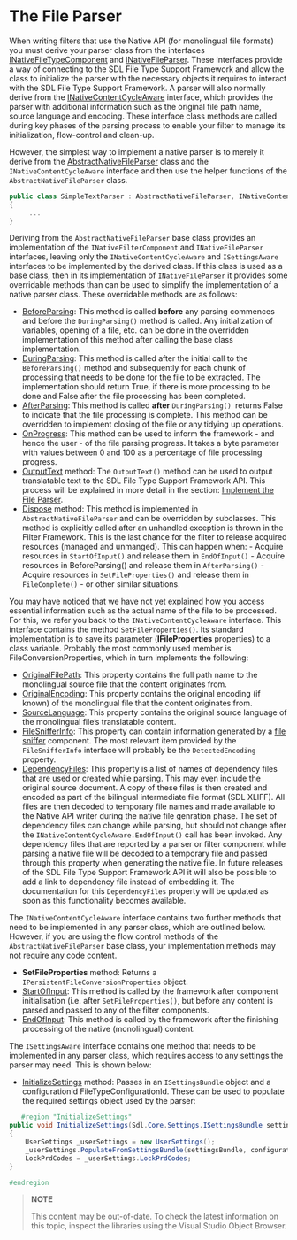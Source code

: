 The File Parser
==

When writing filters that use the Native API (for monolingual file formats) you must derive your parser class from the interfaces [INativeFileTypeComponent](../../api/filetypesupport/Sdl.FileTypeSupport.Framework.NativeApi.INativeFileTypeComponent.yml) and [INativeFileParser](../../api/filetypesupport/Sdl.FileTypeSupport.Framework.NativeApi.INativeFileParser.yml). These interfaces provide a way of connecting to the SDL File Type Support Framework and allow the class to initialize the parser with the necessary objects it requires to interact with the SDL File Type Support Framework. A parser will also normally derive from the [INativeContentCycleAware](../../api/filetypesupport/Sdl.FileTypeSupport.Framework.NativeApi.INativeContentCycleAware.yml) interface, which provides the parser with additional information such as the original file path name, source language and encoding. These interface class methods are called during key phases of the parsing process to enable your filter to manage its initialization, flow-control and clean-up.

However, the simplest way to implement a native parser is to merely it derive from the [AbstractNativeFileParser](../../api/filetypesupport/Sdl.FileTypeSupport.Framework.NativeApi.AbstractNativeFileParser.yml) class and the ```INativeContentCycleAware``` interface and then use the helper functions of the ```AbstractNativeFileParser``` class.

```cs
public class SimpleTextParser : AbstractNativeFileParser, INativeContentCycleAware, ISettingsAware
{
     ...
}
```

Deriving from the ```AbstractNativeFileParser``` base class provides an implementation of the ```INativeFilterComponent``` and ```INativeFileParser``` interfaces, leaving only the ```INativeContentCycleAware``` and ```ISettingsAware``` interfaces to be implemented by the derived class. If this class is used as a base class, then in its implementation of ```INativeFileParser``` it provides some overridable methods than can be used to simplify the implementation of a native parser class. These overridable methods are as follows:

* [BeforeParsing](../../api/filetypesupport/Sdl.FileTypeSupport.Framework.NativeApi.AbstractNativeFileParser.yml#Sdl_FileTypeSupport_Framework_NativeApi_AbstractNativeFileParser_BeforeParsing): This method is called **before** any parsing commences and before the ```DuringParsing()``` method is called. Any initialization of variables, opening of a file, etc. can be done in the overridden implementation of this method after calling the base class implementation.
* [DuringParsing](../../api/filetypesupport/Sdl.FileTypeSupport.Framework.NativeApi.AbstractNativeFileParser.yml#Sdl_FileTypeSupport_Framework_NativeApi_AbstractNativeFileParser_DuringParsing): This method is called after the initial call to the ```BeforeParsing()``` method and subsequently for each chunk of processing that needs to be done for the file to be extracted. The implementation should return True, if there is more processing to be done and False after the file processing has been completed.
* [AfterParsing](../../api/filetypesupport/Sdl.FileTypeSupport.Framework.NativeApi.AbstractNativeFileParser.yml#Sdl_FileTypeSupport_Framework_NativeApi_AbstractNativeFileParser_AfterParsing): This method is called **after** ```DuringParsing() ```returns False to indicate that the file processing is complete. This method can be overridden to implement closing of the file or any tidying up operations.
* [OnProgress](../../api/filetypesupport/Sdl.FileTypeSupport.Framework.NativeApi.AbstractNativeFileParser.yml#Sdl_FileTypeSupport_Framework_NativeApi_AbstractNativeFileParser_OnProgress_System_Byte_): This method can be used to inform the framework - and hence the user - of the file parsing progress. It takes a byte parameter with values between 0 and 100 as a percentage of file processing progress.
* [OutputText](../../api/filetypesupport/Sdl.FileTypeSupport.Framework.NativeApi.AbstractNativeFileParser.yml#Sdl_FileTypeSupport_Framework_NativeApi_AbstractNativeFileParser_OutputText_System_String_) method: The ```OutputText()``` method can be used to output translatable text to the SDL File Type Support Framework API. This process will be explained in more detail in the section: [Implement the File Parser](implementing_the_file_parser.md).
* [Dispose](../../api/filetypesupport/Sdl.FileTypeSupport.Framework.NativeApi.AbstractNativeFileParser.yml#Sdl_FileTypeSupport_Framework_NativeApi_AbstractNativeFileParser_Dispose) method: This method is implemented in ```AbstractNativeFileParser``` and can be overridden by subclasses. This method is explicitly called after an unhandled exception is thrown in the Filter Framework. This is the last chance for the filter to release acquired resources (managed and unmanged). This can happen when: - Acquire resources in ```StartOfInput()``` and release them in ```EndOfInput()``` - Acquire resources in BeforeParsing() and release them in ```AfterParsing()``` - Acquire resources in ```SetFileProperties()``` and release them in ```FileComplete()``` - or other similar situations.

You may have noticed that we have not yet explained how you access essential information such as the actual name of the file to be processed. For this, we refer you back to the ```INativeContentCycleAware``` interface. This interface contains the method ```SetFileProperties()```. Its standard implementation is to save its parameter (**IFileProperties** properties) to a class variable. Probably the most commonly used member is FileConversionProperties, which in turn implements the following:

* [OriginalFilePath](../../api/filetypesupport/Sdl.FileTypeSupport.Framework.NativeApi.IPersistentFileConversionProperties.yml#Sdl_FileTypeSupport_Framework_NativeApi_IPersistentFileConversionProperties_OriginalFilePath): This property contains the full path name to the monolingual source file that the content originates from.
* [OriginalEncoding](../../api/filetypesupport/Sdl.FileTypeSupport.Framework.NativeApi.IPersistentFileConversionProperties.yml#Sdl_FileTypeSupport_Framework_NativeApi_IPersistentFileConversionProperties_OriginalEncoding): This property contains the original encoding (if known) of the monolingual file that the content originates from.
* [SourceLanguage](../../api/filetypesupport/Sdl.FileTypeSupport.Framework.NativeApi.IPersistentFileConversionProperties.yml#Sdl_FileTypeSupport_Framework_NativeApi_IPersistentFileConversionProperties_SourceLanguage): This property contains the original source language of the monolingual file’s translatable content.
* [FileSnifferInfo](../../api/filetypesupport/Sdl.FileTypeSupport.Framework.NativeApi.IPersistentFileConversionProperties.yml#Sdl_FileTypeSupport_Framework_NativeApi_IPersistentFileConversionProperties_FileSnifferInfo): This property can contain information generated by a [file sniffer](the_file_sniffer.md) component. The most relevant item provided by the ```FileSnifferInfo``` interface will probably be the ```DetectedEncoding``` property.
* [DependencyFiles](../../api/filetypesupport/Sdl.FileTypeSupport.Framework.NativeApi.IPersistentFileConversionProperties.yml#Sdl_FileTypeSupport_Framework_NativeApi_IPersistentFileConversionProperties_DependencyFiles): This property is a list of names of dependency files that are used or created while parsing. This may even include the original source document. A copy of these files is then created and encoded as part of the bilingual intermediate file format (SDL XLIFF). All files are then decoded to temporary file names and made available to the Native API writer during the native file genration phase. The set of dependency files can change while parsing, but should not change after the ```INativeContentCycleAware.EndOfInput()``` call has been invoked. Any dependency files that are reported by a parser or filter component while parsing a native file will be decoded to a temporary file and passed through this property when generating the native file. In future releases of the SDL File Type Support Framework API it will also be possible to add a link to dependency file instead of embedding it. The documentation for this ```DependencyFiles``` property will be updated as soon as this functionality becomes available.

The ```INativeContentCycleAware``` interface contains two further methods that need to be implemented in any parser class, which are outlined below. However, if you are using the flow control methods of the ```AbstractNativeFileParser``` base class, your implementation methods may not require any code content.

* **SetFileProperties** method: Returns a ```IPersistentFileConversionProperties``` object.
* [StartOfInput](../../api/filetypesupport/Sdl.FileTypeSupport.Framework.NativeApi.INativeContentCycleAware.yml#Sdl_FileTypeSupport_Framework_NativeApi_INativeContentCycleAware_StartOfInput): This method is called by the framework after component initialisation (i.e. after ```SetFileProperties()```, but before any content is parsed and passed to any of the filter components.
* [EndOfInput](../../api/filetypesupport/Sdl.FileTypeSupport.Framework.NativeApi.INativeContentCycleAware.yml#Sdl_FileTypeSupport_Framework_NativeApi_INativeContentCycleAware_EndOfInput): This method is called by the framework after the finishing processing of the native (monolingual) content.

The ```ISettingsAware``` interface contains one method that needs to be implemented in any parser class, which requires access to any settings the parser may need. This is shown below:

* [InitializeSettings](../../api/filetypesupport/Sdl.FileTypeSupport.Framework.IntegrationApi.ISettingsAware.yml#Sdl_FileTypeSupport_Framework_IntegrationApi_ISettingsAware_InitializeSettings_Sdl_Core_Settings_ISettingsBundle_System_String_) method: Passes in an ```ISettingsBundle``` object and a configurationId FileTypeConfigurationId. These can be used to populate the required settings object used by the parser:

```cs
   #region "InitializeSettings"
public void InitializeSettings(Sdl.Core.Settings.ISettingsBundle settingsBundle, string configurationId)
{
    UserSettings _userSettings = new UserSettings();
    _userSettings.PopulateFromSettingsBundle(settingsBundle, configurationId);
    LockPrdCodes = _userSettings.LockPrdCodes;
}

#endregion
```


>**NOTE**
>
> This content may be out-of-date. To check the latest information on this topic, inspect the libraries using the Visual Studio Object Browser.
